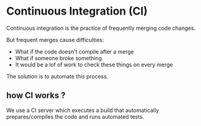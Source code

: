 # Continuous Integration (CI)

Continuous integration is the practice of frequently merging code changes.

But frequent merges cause difficulties:
- What if the code doesn't compile after a merge
- What if someone broke something
- It would be a lof of work to check these things on every merge

The solution is to automate this process.

## how CI works ?
We use a CI server which executes a build that automatically prepares/compiles the code and runs automated tests.
